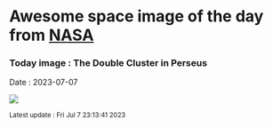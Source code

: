 
# Awesome space image of the day from [NASA](https://api.nasa.gov/)

### Today image : The Double Cluster in Perseus
Date : 2023-07-07

![](https://apod.nasa.gov/apod/image/2307/Caldwell_14_2023_HaLRGB_LRGB_stars_wm-scaled.png)

<small>Latest update : Fri Jul  7 23:13:41 2023</small>
        